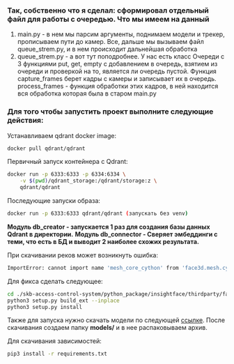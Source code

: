 ### Так, собственно что я сделал: сформировал отдельный файл для работы с очередью. Что мы имеем на данный 
1. main.py - в нем мы парсим аргументы, поднимаем модели и трекер, прописываем пути до камер. Все, дальше мы вызываем файл queue_strem.py, и в нем происходит дальнейшая обработка
2. queue_strem.py - а вот тут поподробнее. У нас есть класс Очереди с 3 функциями put, get, empty с добавлением в очередь, взятием из очереди и проверкой на то, является ли очередь пустой. Функция capture_frames берет кадры с камеры и записывает их в очередь. process_frames - функция обработки этих кадров, в ней находится вся обработка которая была в старом main.py


### Для того чтобы запустить проект выполните следующие действия: 

Устанавливаем qdrant docker image:

```bash
docker pull qdrant/qdrant
```

Первичный запуск контейнера с Qdrant:

```bash
docker run -p 6333:6333 -p 6334:6334 \
    -v $(pwd)/qdrant_storage:/qdrant/storage:z \
    qdrant/qdrant
```

Последующие запуски образа:

```bash
docker run -p 6333:6333 qdrant/qdrant (запускать без venv)
```

**Модуль db_creator - запускается 1 раз для создания базы данных Qdrant в директории.**
**Модуль db_connector - Сверяет эмбеддинги с теми, что есть в БД и выводит 2 наиболее схожих результата.**

При скачивании реков может возникнуть ошибка: 

```bash
ImportError: cannot import name 'mesh_core_cython' from 'face3d.mesh.cython' (unknown location)
```

Для фикса сделать следующее: 

```bash
cd ./skb-access-control-system/python_package/insightface/thirdparty/face3d/mesh/cython
python3 setup.py build_ext --inplace
python3 setup.py install
```

Также для запуска нужно скачать модели по следующей [ссылке](https://drive.google.com/file/d/1qXsQJ8ZT42_xSmWIYy85IcidpiZudOCB/view).
После скачивания создаем папку **models/** и в нее распаковываем архив.

Для скачивания зависимостей:

```bash
pip3 install -r requirements.txt
```